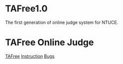 # TAFree1.0
The first generation of online judge system for NTUCE.

# TAFree Online Judge
[TAFree](http://140.112.12.112) 
[Instruction](http://140.112.12.112/views/Instruction.php)
[Bugs](http://140.112.12.112:81)
